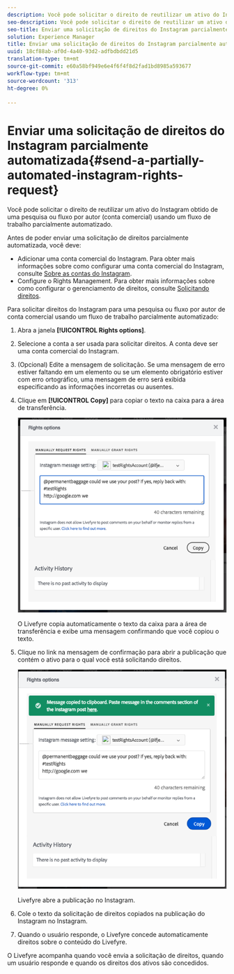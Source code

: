 ```yaml
---
description: Você pode solicitar o direito de reutilizar um ativo do Instagram obtido de uma pesquisa ou fluxo por autor (conta comercial) usando um fluxo de trabalho parcialmente automatizado.
seo-description: Você pode solicitar o direito de reutilizar um ativo do Instagram obtido de uma pesquisa ou fluxo por autor (conta comercial) usando um fluxo de trabalho parcialmente automatizado.
seo-title: Enviar uma solicitação de direitos do Instagram parcialmente automatizada
solution: Experience Manager
title: Enviar uma solicitação de direitos do Instagram parcialmente automatizada
uuid: 18cf88ab-af0d-4a40-93d2-adfbdbdd21d5
translation-type: tm+mt
source-git-commit: e60a58bf949e6e4f6f4f8d2fad1bd8985a593677
workflow-type: tm+mt
source-wordcount: '313'
ht-degree: 0%

---
```



# Enviar uma solicitação de direitos do Instagram parcialmente automatizada{#send-a-partially-automated-instagram-rights-request}

Você pode solicitar o direito de reutilizar um ativo do Instagram obtido de uma pesquisa ou fluxo por autor (conta comercial) usando um fluxo de trabalho parcialmente automatizado.

Antes de poder enviar uma solicitação de direitos parcialmente automatizada, você deve:

* Adicionar uma conta comercial do Instagram. Para obter mais informações sobre como configurar uma conta comercial do Instagram, consulte [Sobre as contas do Instagram](../c-users-creating-accounts-with-studio-access/t-configure-social-accout-instagram/c-about-instagram-accounts.md#c_about_instagram_accounts).
* Configure o Rights Management. Para obter mais informações sobre como configurar o gerenciamento de direitos, consulte [Solicitando direitos](../c-how-requesting-rights-works/c-how-requesting-rights-works.md#c_how_requesting_rights_works).

Para solicitar direitos do Instagram para uma pesquisa ou fluxo por autor de conta comercial usando um fluxo de trabalho parcialmente automatizado:

1. Abra a janela **[!UICONTROL Rights options]**.
1. Selecione a conta a ser usada para solicitar direitos. A conta deve ser uma conta comercial do Instagram.
1. (Opcional) Edite a mensagem de solicitação. Se uma mensagem de erro estiver faltando em um elemento ou se um elemento obrigatório estiver com erro ortográfico, uma mensagem de erro será exibida especificando as informações incorretas ou ausentes.
1. Clique em **[!UICONTROL Copy]** para copiar o texto na caixa para a área de transferência.

   ![](assets/rr_insta_workaround1.png)

   O Livefyre copia automaticamente o texto da caixa para a área de transferência e exibe uma mensagem confirmando que você copiou o texto.

1. Clique no link na mensagem de confirmação para abrir a publicação que contém o ativo para o qual você está solicitando direitos.

   ![](assets/rr_insta_workaround2.png)

   Livefyre abre a publicação no Instagram.

1. Cole o texto da solicitação de direitos copiados na publicação do Instagram no Instagram.
1. Quando o usuário responde, o Livefyre concede automaticamente direitos sobre o conteúdo do Livefyre.

O Livefyre acompanha quando você envia a solicitação de direitos, quando um usuário responde e quando os direitos dos ativos são concedidos.
